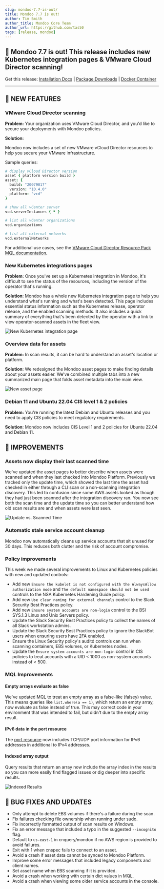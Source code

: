 ```yaml
---
slug: mondoo-7.7-is-out/
title: Mondoo 7.7 is out!
author: Tim Smith
author_title: Mondoo Core Team
author_url: https://github.com/tas50
tags: [release, mondoo]
---
```


## 🥳 Mondoo 7.7 is out! This release includes new Kubernetes integration pages & VMware Cloud Director scanning!

Get this release: [Installation Docs](/cnspec/) | [Package Downloads](https://releases.mondoo.com/mondoo/) | [Docker Container](https://hub.docker.com/r/mondoo/client)

---

## 🎉 NEW FEATURES

### VMware Cloud Director scanning

**Problem:** Your organization uses VMware Cloud Director, and you'd like to secure your deployments with Mondoo policies.

**Solution:**

Mondoo now includes a set of new VMware vCloud Director resources to help you secure your VMware infrastructure.

Sample queries:

```coffee
# display vCloud Director version
asset { platform version build }
asset: {
  build: "20079017"
  version: "10.4.0"
  platform: "vcd"
}

# show all vCenter server
vcd.serverInstances { * }

# list all vCenter organizations
vcd.organizations

# list all external networks
vcd.externalNetworks
```

For additional use cases, see the [VMware Cloud Director Resource Pack MQL documentation](/mql/resources/vcd-pack/).

### New Kubernetes integrations pages

**Problem:** Once you've set up a Kubernetes integration in Mondoo, it's difficult to see the status of the resources, including the version of the operator that's running.

**Solution:** Mondoo has a whole new Kubernetes integration page to help you understand what's running and what's been detected. This page includes essential status information such as the Kubernetes release, operator release, and the enabled scanning methods. It also includes a quick summary of everything that's been detected by the operator with a link to view operator-scanned assets in the fleet view.

![New Kubernetes integration page](/img/releases/2022-12-06-mondoo-7.7-is-out/k8s_integration.png)

### Overview data for assets

**Problem:** In scan results, it can be hard to understand an asset's location or platform.

**Solution:** We redesigned the Mondoo asset pages to make finding details about your assets easier. We've combined multiple tabs into a new summarized main page that folds asset metadata into the main view.

![New asset page](/img/releases/2022-12-06-mondoo-7.7-is-out/asset.png)

### Debian 11 and Ubuntu 22.04 CIS level 1 & 2 policies

**Problem:** You're running the latest Debian and Ubuntu releases and you need to apply CIS policies to meet regulatory requirements.

**Solution:** Mondoo now includes CIS Level 1 and 2 policies for Ubuntu 22.04 and Debian 11.

## 🧹 IMPROVEMENTS

### Assets now display their last scanned time

We've updated the asset pages to better describe when assets were scanned and when they last checked into Mondoo Platform. Previously we tracked only the update time, which showed the last time the asset had checked in either through a CLI scan or a non-scanning integration discovery. This led to confusion since some AWS assets looked as though they had just been scanned after the integration discovery ran. You now see both the scan time and the update time so you can better understand how old scan results are and when assets were last seen.

![Update vs. Scanned Time](/img/releases/2022-12-06-mondoo-7.7-is-out/update_vs_scanned.png)

### Automatic stale service account cleanup

Mondoo now automatically cleans up service accounts that sit unused for 30 days. This reduces both clutter and the risk of account compromise.

### Policy improvements

This week we made several improvements to Linux and Kubernetes policies with new and updated controls:

- Add new `Ensure the kubelet is not configured with the AlwaysAllow authorization mode` and `The default namespace should not be used` controls to the NSA Kubernetes Hardening Guide policy.
- Add new `Use clear naming for external channels` control to the Slack Security Best Practices policy.
- Add new `Ensure system accounts are non-login` control to the BSI SYS.1.3 Linux and Unix Servers policy.
- Update the Slack Security Best Practices policy to collect the names of all Slack workstation admins.
- Update the Slack Security Best Practices policy to ignore the SlackBot users when ensuring users have 2FA enabled.
- Ensure the Linux Security policy's auditd controls can run when scanning containers, EBS volumes, or Kubernetes nodes.
- Update the `Ensure system accounts are non-login` control in CIS policies to treat accounts with a UID < 1000 as non-system accounts instead of < 500.

### MQL Improvements

#### Empty arrays evaluate as false

We've updated MQL to treat an empty array as a false-like (falsey) value. This means queries like `list.where(a == 1)`, which return an empty array, now evaluate as false instead of true. This may correct code in your environment that was intended to fail, but didn't due to the empty array result.

#### IPv6 data in the port resource

The [port resource](/mql/resources/os-pack/port/) now includes TCP/UDP port information for IPv6 addresses in additional to IPv4 addresses.

#### Indexed array output

Query results that return an array now include the array index in the results so you can more easily find flagged issues or dig deeper into specific results.

![Indexed Results](/img/releases/2022-12-06-mondoo-7.7-is-out/indexed_results.png)

## 🐛 BUG FIXES AND UPDATES

- Only attempt to delete EBS volumes if there's a failure during the scan.
- Fix failures checking file ownership when running under sudo.
- Fix incorrectly formatted output of scan results on Windows.
- Fix an error message that included a typo in the suggested `--incognito` flag.
- Default to `us-east-1` in cnquery/mondoo if no AWS region is provided to avoid failures.
- Exit with 1 when cnspec fails to connect to an asset.
- Avoid a crash if asset data cannot be synced to Mondoo Platform.
- Improve some error messages that included legacy components and client names.
- Set asset name when EBS scanning if it is provided.
- Avoid a crash when working with certain dict values in MQL.
- Avoid a crash when viewing some older service accounts in the console.
